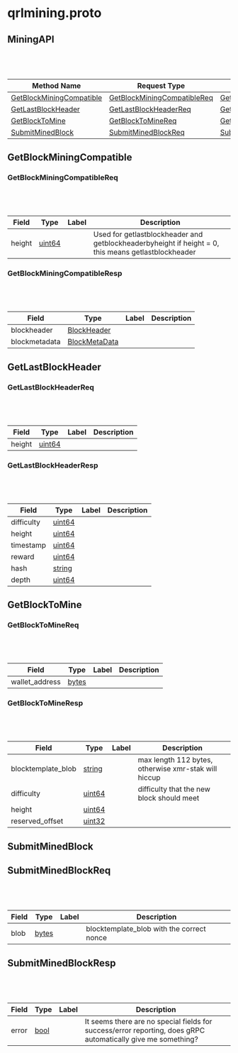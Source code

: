 # qrlmining.proto


## MiningAPI

```python
   
```

```javascript
   
```

| Method Name | Request Type | Response Type | Description |
| ----------- | ------------ | ------------- | ------------|
| [GetBlockMiningCompatible](#getblockminingcompatible) | [GetBlockMiningCompatibleReq](#getblockminingcompatiblereq) | [GetBlockMiningCompatibleResp](#getblockminingcompatiblereq) |  |
| [GetLastBlockHeader](#getlastblockheader) | [GetLastBlockHeaderReq](#getlastblockheaderreq) | [GetLastBlockHeaderResp](#getlastblockheaderreq) |  |
| [GetBlockToMine](#getblocktomine) | [GetBlockToMineReq](#getblocktominereq) | [GetBlockToMineResp](#getblocktominereq) |  |
| [SubmitMinedBlock](#submitminedblock) | [SubmitMinedBlockReq](#submitminedblockreq) | [SubmitMinedBlockResp](#submitminedblockreq) |  |



## GetBlockMiningCompatible



### GetBlockMiningCompatibleReq

```python
   
```

```javascript
   
```

| Field | Type | Label | Description |
| ----- | ---- | ----- | ----------- |
| height | [uint64](#uint64) |  | Used for getlastblockheader and getblockheaderbyheight if height = 0, this means getlastblockheader |



### GetBlockMiningCompatibleResp

```python
   
```

```javascript
   
```

| Field | Type | Label | Description |
| ----- | ---- | ----- | ----------- |
| blockheader | [BlockHeader](#blockheader) |  |  |
| blockmetadata | [BlockMetaData](#blockmetadata) |  |  |





## GetLastBlockHeader



### GetLastBlockHeaderReq

```python
   
```

```javascript
   
```

| Field | Type | Label | Description |
| ----- | ---- | ----- | ----------- |
| height | [uint64](#uint64) |  |  |




### GetLastBlockHeaderResp

```python
   
```

```javascript
   
```


| Field | Type | Label | Description |
| ----- | ---- | ----- | ----------- |
| difficulty | [uint64](#uint64) |  |  |
| height | [uint64](#uint64) |  |  |
| timestamp | [uint64](#uint64) |  |  |
| reward | [uint64](#uint64) |  |  |
| hash | [string](#string) |  |  |
| depth | [uint64](#uint64) |  |  |



## GetBlockToMine




### GetBlockToMineReq

```python
   
```

```javascript
   
```

| Field | Type | Label | Description |
| ----- | ---- | ----- | ----------- |
| wallet_address | [bytes](#bytes) |  |  |



### GetBlockToMineResp

```python
   
```

```javascript
   
```


| Field | Type | Label | Description |
| ----- | ---- | ----- | ----------- |
| blocktemplate_blob | [string](#string) |  | max length 112 bytes, otherwise xmr-stak will hiccup |
| difficulty | [uint64](#uint64) |  | difficulty that the new block should meet |
| height | [uint64](#uint64) |  |  |
| reserved_offset | [uint32](#uint32) |  |  |






## SubmitMinedBlock


## SubmitMinedBlockReq

```python
   
```

```javascript
   
```


| Field | Type | Label | Description |
| ----- | ---- | ----- | ----------- |
| blob | [bytes](#bytes) |  | blocktemplate_blob with the correct nonce |


## SubmitMinedBlockResp

```python
   
```

```javascript
   
```


| Field | Type | Label | Description |
| ----- | ---- | ----- | ----------- |
| error | [bool](#bool) |  | It seems there are no special fields for success/error reporting, does gRPC automatically give me something? |
